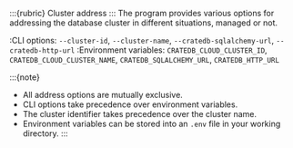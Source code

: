 :::{rubric} Cluster address
:::
The program provides various options for addressing the database cluster
in different situations, managed or not.

:CLI options:
  `--cluster-id`, `--cluster-name`, `--cratedb-sqlalchemy-url`, `--cratedb-http-url`
:Environment variables:
  `CRATEDB_CLOUD_CLUSTER_ID`, `CRATEDB_CLOUD_CLUSTER_NAME`, `CRATEDB_SQLALCHEMY_URL`, `CRATEDB_HTTP_URL`

:::{note}
- All address options are mutually exclusive.
- CLI options take precedence over environment variables.
- The cluster identifier takes precedence over the cluster name.
- Environment variables can be stored into an `.env` file in your working directory.
:::
